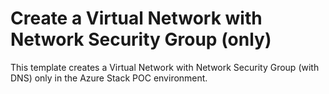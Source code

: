 # Create a Virtual Network with Network Security Group (only)

This template creates a Virtual Network with Network Security Group (with DNS) only in the Azure Stack POC environment.